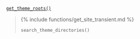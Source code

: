 <p><code><a href="https://developer.wordpress.org/reference/functions/get_theme_roots/">get_theme_roots()</a></code></p>

<blockquote>

{% include functions/get_site_transient.md %}

 `search_theme_directories()`

</blockquote>